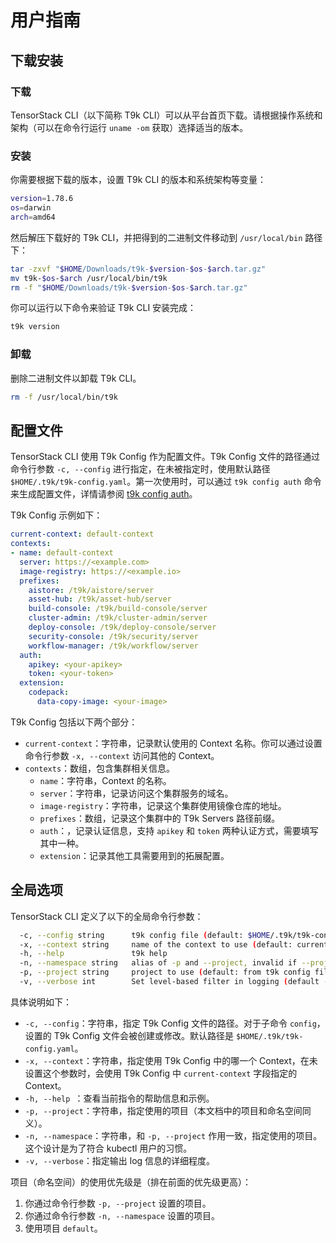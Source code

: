 # 用户指南

## 下载安装

### 下载

TensorStack CLI（以下简称 T9k CLI）可以从平台首页下载。请根据操作系统和架构（可以在命令行运行 `uname -om` 获取）选择适当的版本。

### 安装

你需要根据下载的版本，设置 T9k CLI 的版本和系统架构等变量：

``` bash
version=1.78.6
os=darwin
arch=amd64
```

然后解压下载好的 T9k CLI，并把得到的二进制文件移动到 `/usr/local/bin` 路径下：

``` bash
tar -zxvf "$HOME/Downloads/t9k-$version-$os-$arch.tar.gz"
mv t9k-$os-$arch /usr/local/bin/t9k
rm -f "$HOME/Downloads/t9k-$version-$os-$arch.tar.gz"
```

你可以运行以下命令来验证 T9k CLI 安装完成：

``` bash
t9k version
```

### 卸载

删除二进制文件以卸载 T9k CLI。

``` bash
rm -f /usr/local/bin/t9k
```

## 配置文件

TensorStack CLI 使用 T9k Config 作为配置文件。T9k Config 文件的路径通过命令行参数 `-c, --config` 进行指定，在未被指定时，使用默认路径 `$HOME/.t9k/t9k-config.yaml`。第一次使用时，可以通过 `t9k config auth` 命令来生成配置文件，详情请参阅 [t9k config auth](./commands.md#auth)。

T9k Config 示例如下：

``` yaml
current-context: default-context
contexts:
- name: default-context
  server: https://<example.com>
  image-registry: https://<example.io>
  prefixes:
    aistore: /t9k/aistore/server
    asset-hub: /t9k/asset-hub/server
    build-console: /t9k/build-console/server
    cluster-admin: /t9k/cluster-admin/server
    deploy-console: /t9k/deploy-console/server
    security-console: /t9k/security/server
    workflow-manager: /t9k/workflow/server
  auth:
    apikey: <your-apikey>
    token: <your-token>
  extension:
    codepack:
      data-copy-image: <your-image>
```

T9k Config 包括以下两个部分：

* `current-context`：字符串，记录默认使用的 Context 名称。你可以通过设置命令行参数 `-x, --context` 访问其他的 Context。
* `contexts`：数组，包含集群相关信息。
    * `name`：字符串，Context 的名称。
    * `server`：字符串，记录访问这个集群服务的域名。
    * `image-registry`：字符串，记录这个集群使用镜像仓库的地址。
    * `prefixes`：数组，记录这个集群中的 T9k Servers 路径前缀。
    * `auth`：，记录认证信息，支持 `apikey` 和 `token` 两种认证方式，需要填写其中一种。
    * `extension`：记录其他工具需要用到的拓展配置。

## 全局选项

TensorStack CLI 定义了以下的全局命令行参数：

```bash
  -c, --config string      t9k config file (default: $HOME/.t9k/t9k-config.yaml)
  -x, --context string     name of the context to use (default: current-context in t9k config)
  -h, --help               t9k help
  -n, --namespace string   alias of -p and --project, invalid if --project is set by user.
  -p, --project string     project to use (default: from t9k config file)
  -v, --verbose int        Set level-based filter in logging (default -1)
```

具体说明如下：

* `-c, --config`：字符串，指定 T9k Config 文件的路径。对于子命令 `config`，设置的 T9k Config 文件会被创建或修改。默认路径是 `$HOME/.t9k/t9k-config.yaml`。
* `-x, --context`：字符串，指定使用 T9k Config 中的哪一个 Context，在未设置这个参数时，会使用 T9k Config 中 `current-context` 字段指定的 Context。
* `-h, --help `：查看当前指令的帮助信息和示例。
* `-p, --project`：字符串，指定使用的项目（本文档中的项目和命名空间同义）。
* `-n, --namespace`：字符串，和 `-p, --project` 作用一致，指定使用的项目。这个设计是为了符合 kubectl 用户的习惯。
* `-v, --verbose`：指定输出 log 信息的详细程度。

项目（命名空间）的使用优先级是（排在前面的优先级更高）：

1. 你通过命令行参数 `-p, --project` 设置的项目。
2. 你通过命令行参数 `-n, --namespace` 设置的项目。
3. 使用项目 `default`。
